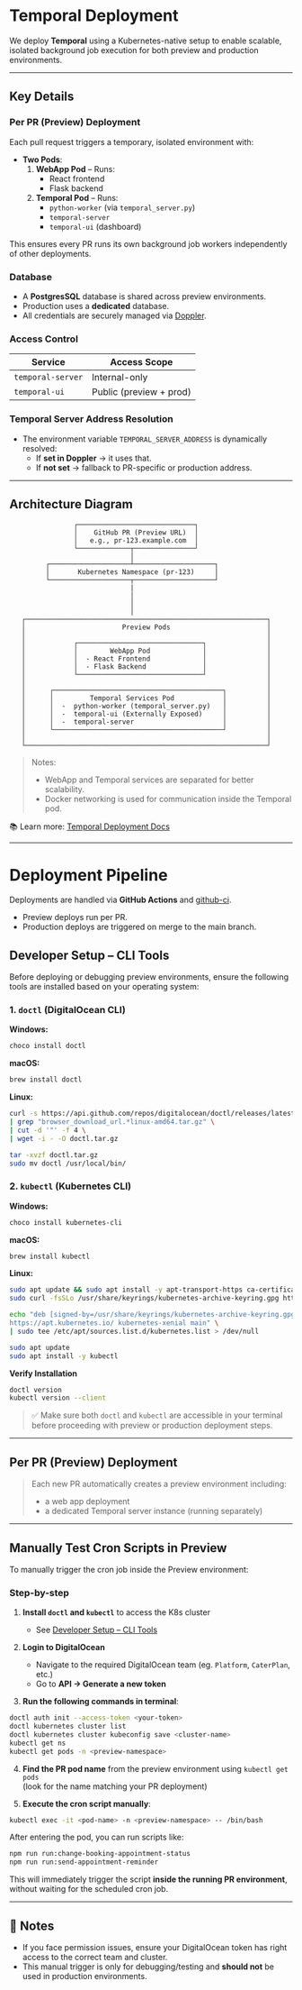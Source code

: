 # Temporal Deployment

We deploy **Temporal** using a Kubernetes-native setup to enable scalable, isolated background job execution for both preview and production environments.

---

## Key Details

### Per PR (Preview) Deployment

Each pull request triggers a temporary, isolated environment with:

- **Two Pods**:
  1. **WebApp Pod** – Runs:
     - React frontend
     - Flask backend
  2. **Temporal Pod** – Runs:
     - `python-worker` (via `temporal_server.py`)
     - `temporal-server`
     - `temporal-ui` (dashboard)

This ensures every PR runs its own background job workers independently of other deployments.

### Database

- A **PostgresSQL** database is shared across preview environments.
- Production uses a **dedicated** database.
- All credentials are securely managed via [Doppler](https://www.doppler.com/).

### Access Control

| Service           | Access Scope            |
|-------------------|-------------------------|
| `temporal-server` | Internal-only           |
| `temporal-ui`     | Public (preview + prod) |

### Temporal Server Address Resolution

- The environment variable `TEMPORAL_SERVER_ADDRESS` is dynamically resolved:
  - If **set in Doppler** → it uses that.
  - If **not set** → fallback to PR-specific or production address.

---

## Architecture Diagram

```
                ┌─────────────────────────────┐
                │    GitHub PR (Preview URL)  │
                │   e.g., pr-123.example.com  │
                └─────────────┬───────────────┘
                              │
         ┌────────────────────┴────────────────────┐
         │       Kubernetes Namespace (pr-123)     │
         └────────────────────┬────────────────────┘
                              |
                              │
                              │
                              │
   ┌────────────────────────────────────────────────────────────┐
   │                        Preview Pods                        │
   │                                                            │
   │            ┌───────────────────────────────┐               │
   │            │        WebApp Pod             │               │
   │            │  - React Frontend             │               │
   │            │  - Flask Backend              │               │
   │            └───────────────────────────────┘               │
   │                                                            │
   │      ┌──────────────────────────────────────────┐          │
   │      │         Temporal Services Pod            │          │
   │      │  -  python-worker (temporal_server.py)   │          │
   │      │  -  temporal-ui (Externally Exposed)     │          │
   │      │  -  temporal-server                      │          │
   │      └──────────────────────────────────────────┘          │
   │                                                            │
   └────────────────────────────────────────────────────────────┘
```

> Notes:
> - WebApp and Temporal services are separated for better scalability.
> - Docker networking is used for communication inside the Temporal pod.

📚 Learn more: [Temporal Deployment Docs](https://docs.temporal.io/application-development/foundations/deployment)

---

# Deployment Pipeline

Deployments are handled via **GitHub Actions** and [github-ci](https://github.com/jalantechnologies/github-ci).

- Preview deploys run per PR.
- Production deploys are triggered on merge to the main branch.



## Developer Setup – CLI Tools

Before deploying or debugging preview environments, ensure the following tools are installed based on your operating system:

### 1. `doctl` (DigitalOcean CLI)

**Windows:**
```sh
choco install doctl
```

**macOS:**
```sh
brew install doctl
```

**Linux:**
```sh
curl -s https://api.github.com/repos/digitalocean/doctl/releases/latest \
| grep "browser_download_url.*linux-amd64.tar.gz" \
| cut -d '"' -f 4 \
| wget -i - -O doctl.tar.gz

tar -xvzf doctl.tar.gz
sudo mv doctl /usr/local/bin/
```

### 2. `kubectl` (Kubernetes CLI)

**Windows:**
```sh
choco install kubernetes-cli
```

**macOS:**
```sh
brew install kubectl
```

**Linux:**
```sh
sudo apt update && sudo apt install -y apt-transport-https ca-certificates curl
sudo curl -fsSLo /usr/share/keyrings/kubernetes-archive-keyring.gpg https://packages.cloud.google.com/apt/doc/apt-key.gpg

echo "deb [signed-by=/usr/share/keyrings/kubernetes-archive-keyring.gpg] \
https://apt.kubernetes.io/ kubernetes-xenial main" \
| sudo tee /etc/apt/sources.list.d/kubernetes.list > /dev/null

sudo apt update
sudo apt install -y kubectl
```

**Verify Installation**
```sh
doctl version
kubectl version --client
```

> ✅ Make sure both `doctl` and `kubectl` are accessible in your terminal before proceeding with preview or production deployment steps.

---

##  Per PR (Preview) Deployment

> Each new PR automatically creates a preview environment including:
> - a web app deployment
> - a dedicated Temporal server instance (running separately)

---

##  Manually Test Cron Scripts in Preview

To manually trigger the cron job inside the Preview environment:

### Step-by-step

1. **Install `doctl` and `kubectl`** to access the K8s cluster  
   - See [Developer Setup – CLI Tools](#-developer-setup--cli-tools)

2. **Login to DigitalOcean**
   - Navigate to the required DigitalOcean team (eg. `Platform`, `CaterPlan`, etc.)
   - Go to **API → Generate a new token**

3. **Run the following commands in terminal**:
```sh
doctl auth init --access-token <your-token>
doctl kubernetes cluster list
doctl kubernetes cluster kubeconfig save <cluster-name>
kubectl get ns
kubectl get pods -n <preview-namespace>
```

4. **Find the PR pod name** from the preview environment using `kubectl get pods`  
   (look for the name matching your PR deployment)

5. **Execute the cron script manually**:
```sh
kubectl exec -it <pod-name> -n <preview-namespace> -- /bin/bash
```
After entering the pod, you can run scripts like:
```sh
npm run run:change-booking-appointment-status
npm run run:send-appointment-reminder
```

This will immediately trigger the script **inside the running PR environment**, without waiting for the scheduled cron job.

---

## 📌 Notes

- If you face permission issues, ensure your DigitalOcean token has right access to the correct team and cluster.
- This manual trigger is only for debugging/testing and **should not** be used in production environments.
